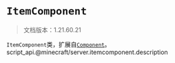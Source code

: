# `ItemComponent`

> 文档版本：1.21.60.21

`ItemComponent`类，扩展自[`Component`](./component.md)。script_api.@minecraft/server.itemcomponent.description
